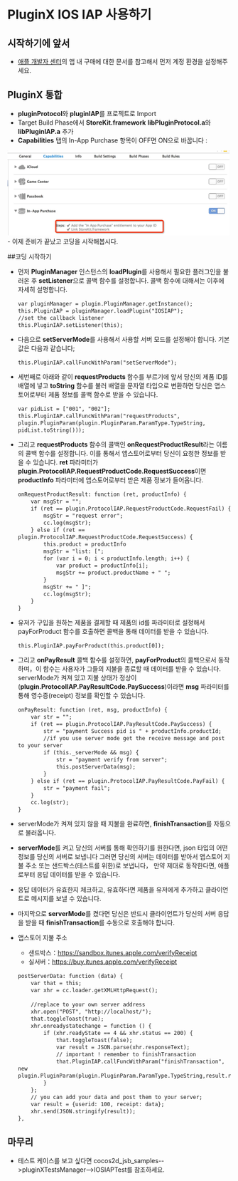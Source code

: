 PluginX IOS IAP 사용하기
===========

## 시작하기에 앞서

- [애플 개발자 센터](https://developer.apple.com/in-app-purchase/)의 앱 내 구매에 대한 문서를 참고해서 먼저 계정 환경을 설정해주세요.

## PluginX 통합

- **pluginProtocol**와 **pluginIAP**를 프로젝트로 Import
- Target Build Phase에서 **StoreKit.framework**  **libPluginProtocol.a**와 **libPluginIAP.a** 추가
- **Capabilities** 탭의 In-App Purchase 항목이 OFF면 ON으로 바꿉니다 :
<img src="res/check.png" width=500/>
- 이제 준비가 끝났고 코딩을 시작해봅시다.
 
##코딩 시작하기

- 먼저 **PluginManager** 인스턴스의 **loadPlugin**를 사용해서 필요한 플러그인을 불러온 후 **setListener**으로 콜백 함수를 설정합니다. 콜백 함수에 대해서는 이후에 자세히 설명합니다.

    ```
    var pluginManager = plugin.PluginManager.getInstance();
    this.PluginIAP = pluginManager.loadPlugin("IOSIAP");
    //set the callback listener
    this.PluginIAP.setListener(this);
    ```
	
- 다음으로 **setServerMode**를 사용해서 사용할 서버 모드를 설정해야 합니다. 기본값은 다음과 같습니다;

    ```
	this.PluginIAP.callFuncWithParam("setServerMode");
    ```
		
- 세번째로 아래와 같이 **requestProducts** 함수를 부르기에 앞서 당신의 제품 ID를 배열에 넣고 **toString** 함수를 불러 배열을 문자열 타입으로 변환하면 당신은 앱스토어로부터 제품 정보를 콜백 함수로 받을 수 있습니다.

    ```
    var pidList = ["001", "002"];
    this.PluginIAP.callFuncWithParam("requestProducts", plugin.PluginParam(plugin.PluginParam.ParamType.TypeString, pidList.toString()));
	```
			
- 그리고 **requestProducts** 함수의 콜백인 **onRequestProductResult**라는 이름의 콜백 함수를 설정합니다. 이를 통해서 앱스토어로부터 당신이 요청한 정보를 받을 수 있습니다. **ret** 파라미터가 **plugin.ProtocolIAP.RequestProductCode.RequestSuccess**이면 **productInfo** 파라미터에 앱스토어로부터 받은 제품 정보가 들어옵니다.
	
    ```
    onRequestProductResult: function (ret, productInfo) {
        var msgStr = "";
        if (ret == plugin.ProtocolIAP.RequestProductCode.RequestFail) {
            msgStr = "request error";
            cc.log(msgStr);
        } else if (ret == plugin.ProtocolIAP.RequestProductCode.RequestSuccess) {
            this.product = productInfo
            msgStr = "list: [";
            for (var i = 0; i < productInfo.length; i++) {
                var product = productInfo[i];
                msgStr += product.productName + " ";
            }
            msgStr += " ]";
            cc.log(msgStr);
        }
    }
    ```
    
- 유저가 구입을 원하는 제품을 결제할 때 제품의 id를 파라미터로 설정해서 payForProduct 함수를 호출하면 콜백을 통해 데이터를 받을 수 있습니다.

    ```
    this.PluginIAP.payForProduct(this.product[0]);
    ```
		
- 그리고 **onPayResult** 콜백 함수를 설정하면, **payForProduct**의 콜백으로서 동작하며，이 함수는 사용자가 그들의 지불을 종료할 때 데이터를 받을 수 있습니다. serverMode가 켜져 있고 지불 상태가 정상이(**plugin.ProtocolIAP.PayResultCode.PaySuccess**)이라면 **msg** 파라미터를 통해 영수증(receipt) 정보를 확인할 수 있습니다.

    ```
    onPayResult: function (ret, msg, productInfo) {
        var str = "";
        if (ret == plugin.ProtocolIAP.PayResultCode.PaySuccess) {
            str = "payment Success pid is " + productInfo.productId;
            //if you use server mode get the receive message and post to your server
            if (this._serverMode && msg) {
                str = "payment verify from server";
                this.postServerData(msg);
            }
        } else if (ret == plugin.ProtocolIAP.PayResultCode.PayFail) {
            str = "payment fail";
        }
        cc.log(str);
    }
    ```

- serverMode가 켜져 있지 않을 때 지불을 완료하면, **finishTransaction**를 자동으로 불러옵니다.

- **serverMode**를 켜고 당신의 서버를 통해 확인하기를 원한다면, json 타입의 어떤 정보를 당신의 서버로 보냅니다 그러면 당신의 서버는 데이터를 받아서 앱스토어 지불 주소 또는 샌드박스(테스트를 위한)로 보냅니다， 만약 제대로 동작한다면, 애플로부터 응답 데이터를 받을 수 있습니다.

- 응답 데이터가 유효한지 체크하고, 유효하다면 제품을 유저에게 추가하고 클라이언트로 메시지를 보낼 수 있습니다.

- 마지막으로 **serverMode**를 켰다면 당신은 반드시 클라이언트가 당신의 서버 응답을 받을 때 **finishTransaction**를 수동으로 호출해야 합니다.

- 앱스토어 지불 주소
    - 샌드박스：https://sandbox.itunes.apple.com/verifyReceipt 
    - 실서버：https://buy.itunes.apple.com/verifyReceipt

    ```
    postServerData: function (data) {
        var that = this;
        var xhr = cc.loader.getXMLHttpRequest();

        //replace to your own server address
        xhr.open("POST", "http://localhost/");
        that.toggleToast(true);
        xhr.onreadystatechange = function () {
            if (xhr.readyState == 4 && xhr.status == 200) {
                that.toggleToast(false);
                var result = JSON.parse(xhr.responseText);
                // important ! remember to finishTransaction
                that.PluginIAP.callFuncWithParam("finishTransaction", new plugin.PluginParam(plugin.PluginParam.ParamType.TypeString,result.receipt.in_app[0].product_id));
            }
        };
        // you can add your data and post them to your server;
        var result = {userid: 100, receipt: data};
        xhr.send(JSON.stringify(result));
    },
    ```

## 마무리

 - 테스트 케이스를 보고 싶다면 cocos2d_jsb_samples-->pluginXTestsManager-->IOSIAPTest를 참조하세요.
	
